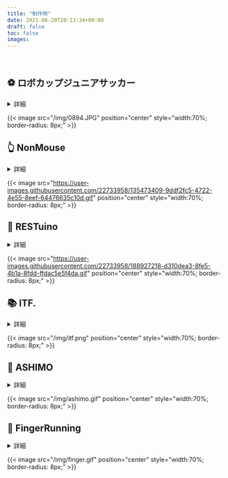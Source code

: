 ```yaml
---
title: "制作物"
date: 2021-06-20T20:13:34+09:00
draft: false
toc: false
images:
---
```



&nbsp;

## ⚽ ロボカップジュニアサッカー

<details>
<summary>詳細</summary>

- 2台の完全自律型ロボット同士でサッカーの試合をする大会であるロボカップジュニアサッカーにおいて，主にロボットのハードウェアの設計開発を行った．チームは２人で編成され，私は，ロボットの機構設計(123D Design)，回路・基板設計(KiCad)を行った．また，ロボットのプログラミングはC++(Arduino)を用いて２人で行った．およそ3年間にわたってロボットの設計開発を行い，全国大会では**全国5位**に入賞した．ポスターによるプレゼンテーションも行っている．さらに，第10回高校生理科研究発表会にて「自律型サッカーロボットの開発」という題で，ロボカップジュニアサッカーにおける自律型ロボットの開発について発表し**優秀賞**を受賞した．
- [[試合動画](https://www.youtube.com/playlist?list=PLkEBRGnKNUILFJv4zKvQkQi69NoT-_FYg)]  
- [[ロボットの詳細](https://note.com/spinach_egg/n/n5938fe6f424b)]  
- [[基板データ](https://github.com/takeyamayuki/RCJ_Japan_Soccer2017_Board)]
- [[RoboCupJuniorJapan HP](https://www.robocupjunior.jp/index.html)]
- [[RoboCupJuniorJapan 競技結果](https://www.robocupjunior.jp/docs/RCJJ2017Results-Soccer_LightWeight(WSL).pdf)]
- [[高校生理科研究発表会 受賞者一覧](https://www.cfs.chiba-u.jp/koudai-renkei/event/history/2016/10jusyou.pdf)]  
- **Technical Skills**: Arduino, C++, 3DCAD, KiCad, Sensors(IMU, Ultrasonic sensor, Infrared sensor).
- **Soft Skills**: Teamwork, Time Management, Communication, Presentation skills.
<br>
<iframe width="560" height=auto style="display:block; margin:24px auto 0; width:70%; aspect-ratio:1.766;"  src="https://www.youtube.com/embed/YSenTVdDd-s" title="YouTube video player" frameborder="0" allow="accelerometer; autoplay; clipboard-write; encrypted-media; gyroscope; picture-in-picture" allowfullscreen></iframe>
<br>
</details>


{{< image src="/img/0894.JPG" position="center" style="width:70%; border-radius: 8px;" >}}


## 👆 NonMouse  

<details>
<summary>詳細</summary>

- 「NonMouse」というソフトウェアの開発を行った．NonMouseはマウスを使わずに，webカメラから手の動きを認識してコンピュータを操作することができるソフトウェアである．私は，このソフトウェアの企画，Python(OpenCV, MediaPipe)による画像処理プログラムの実装，プレゼンをほぼすべて1人で行った．メンターの方のアドバイスを参考にしつつさらに改良を施し，結果として技育展 開発スキル支援部門で**優秀賞**を受賞した．また，Zenn **WeeklyTop**および，**異能vation 2023年度 「ジェネレーションアワード」部門ノミネート**に選出された．  
- [[GitHub](https://github.com/takeyamayuki/NonMouse2)]  
- [[Zenn](https://zenn.dev/ninzin/articles/94b05fdb9edf53)]  
- [[技育展2021 HP](https://talent.supporterz.jp/geekten/2021/)]
- [[技育展2021 表彰状](https://drive.google.com/file/d/13QC0B-ERtwVyCp4O0RPveOUX1KNsMWpP/view?usp=sharing)]
- [[異能vation 2023 ノミネート一覧](https://www.inno.go.jp/result/2023/generation/nominate/)]
- [[異能vation 2023 表彰状](https://drive.google.com/file/d/12GZg1Wx3ZPSXtmn1RosNp5PXvozhiQMS/view?usp=sharing)]
- **Technical Skills**: Python (with OpenCV, MediaPipe, Numpy, Tkinter), Ubuntu, Git/GitHub.
- **Soft Skills**: Time Management, Presentation skills, Communication.

</details>

{{< image src="https://user-images.githubusercontent.com/22733958/135473409-9ddf2fc5-4722-4e55-8eef-64476635c10d.gif" position="center" style="width:70%; border-radius: 8px;" >}}  

<!-- - [[Youtube](https://youtu.be/ufvOJUTCF8M)] -->

## 📶 RESTuino

<details>
<summary>詳細</summary>

- 「RESTuino」というソフトウェアの開発を行った．RESTuinoは，ArduinoのGPIOをREST APIによって対話的に操作可能にするソフトウェアである．私は，このソフトウェアの企画，C++(PlatformIO)によるマイコン上へのREST API実装，およびプレゼンをほぼすべて1人で行った．結果として開発スキル支援部門で**優秀賞**を受賞した．  
- [[GitHub](https://github.com/takeyamayuki/RESTuino)]  
- [[Zenn](https://zenn.dev/ninzin/articles/5c859a0bfc1ee6)]  
- [[技育展2022 HP](https://talent.supporterz.jp/geekten/2022/)]
- [[表彰状](https://drive.google.com/file/d/1iFwxoJWp2PNzWfSxtcxW3pdKwkH-N76K/view?usp=sharing)]
- **Technical Skills**: PlatformIO, Arduino, C++, Python, Git/GitHub.
- **Soft Skills**: Time Management, Presentation skills.  
<br>
- iPhoneからスイッチを操作する様子

{{< image src="https://user-images.githubusercontent.com/22733958/173193531-89778f00-82e1-46e1-8544-b0c455d07dfb.gif" position="center" style="width:70%; border-radius: 8px;" >}}  

<br>

</details>


{{< image src="https://user-images.githubusercontent.com/22733958/188927218-d310dea3-8fe5-4b1a-8fdd-ffdac5e5f4da.gif" position="center" style="width:70%; border-radius: 8px;" >}}


<!-- Arduinoを用いてWebアプリケーションを作成することができます．-->
## 📚 ITF.
<details>
<summary>詳細</summary>

- 大学院授業enPiTにて，新学期に買う教科書が高いという課題から，筑波大生限定の教科書取引アプリケーションを開発した．このアプリケーションはWebアプリとしてデプロイされている．6人で開発していて，私はバックエンドのロジック(Flask)や認証システム(Firebase authentificationなど)，CI/CD(mainブランチへのマージによってGCPへの自動デプロイを行う)の実装，およびスクラムマスターとしてチームのプロジェクトマネジメント(アジャイル開発)を行った．実装と同時に，チームとして「何が必要か？」「いつまでに必要か？」「誰が何をやるべきか？」という視点からコミュニケーションを取りながらチームメンバーにタスクを振り分ける作業を行った．
- [[GitHub](https://github.com/enpitut2023/ITF)]  
- [[サイト](https://itf-database-b9026.an.r.appspot.com/)]
- **Technical Skills**: Flask, Firebase, JavaScript, GCP, Git/GitHub, CI/CD, Docker, Agile development.
- **Soft Skills**: Teamwork, Time Management, Communication, Presentation skills.

</details>

{{< image src="/img/itf.png" position="center" style="width:70%; border-radius: 8px;" >}}


## 👣 ASHIMO

<details>
<summary>詳細</summary>

- 筑波大学大学院 組み込み開発プログラミングの授業にて，足に貼ったRFIDから認証を行い改札を手ぶらで通ることができるシステムを開発した．3人で開発し，私はバックエンド(Firebase FCM)とスマホアプリ(Android Studio, Java)の実装を担当した．授業の最後に行われた発表会において1位を獲得した．
- [[GitHub](https://github.com/takeyamayuki/ASHIMO)]  
- [[動画](https://drive.google.com/file/d/125ItnGQid4D2cwPhSFbauSmri3XzdNFZ/view?usp=sharing)]
- **Technical Skills**: Android Studio, Java, Firebase, Git/GitHub.
- **Soft Skills**: Teamwork, Time Management, Communication, Presentation skills.

</details>

{{< image src="/img/ashimo.gif" position="center" style="width:70%; border-radius: 8px;" >}}

## 🤞 FingerRunning

<details>
<summary>詳細</summary>

- 筑波大学大学院 組み込み開発プログラミングの授業で，運動不足の課題を解決するため指で走るゲームを開発した．１人で開発し，私は，Android StudioとJavaによる実装を行った．  
- [[GitHub](https://github.com/shim03/FingerRunning)]
- **Technical Skills**: Android Studio, Java, Git/GitHub.
- **Soft Skills**: Time Management, Presentation skills.

</details>

{{< image src="/img/finger.gif" position="center" style="width:70%; border-radius: 8px;" >}}
<!-- 
## 🛒 ChinaRemover

<details>
<summary>詳細</summary>

- Amazonの検索結果の中から，日本発送以外のものを排除した検索結果を表示するGoogle Chromeの拡張機能を製作．
- [[Chrome Store](https://chrome.google.com/webstore/detail/china-remover/koddfmmljnagafaapbegnjacfhlhiefg?hl=ja&gl=001)]  
- [[GitHub](https://github.com/takeyamayuki/ChinaRemover)]
- **Technical Skills**: JavaScript, Git/GitHub.
- **Soft Skills**: Time Management

</details>

{{< image src="/img/cr.png" position="center" style="width:70%; border-radius: 8px;" >}} -->

<!-- 
## 💻 Youtubeチャンネルの運営
---
- Youtubeチャンネル[でんきにんじん](https://www.youtube.com/channel/UC2Ijyce-DOkMKqagTPDZleg)で電子工作，プログラミング，商品レビューや音楽の動画を投稿．[【電子工作】シンセサイザーを作る](https://youtu.be/jINfBOPpO74) というシンセサイザーの作り方の動画を投稿し，現在1.4万回再生．
- [[Youtube](https://youtu.be/jINfBOPpO74)]
- **Technical Skills**: YouTube, Video Editing, Music Production.
- **Soft Skills**: Time Management, Presentation skills, Communication.

<iframe width="560" height="auto" style="display:block; margin:24px auto 0; width:70%; aspect-ratio:1.766;"  src="https://www.youtube.com/embed/jINfBOPpO74" title="【電子工作】シンセサイザーを作る" frameborder="0" allow="accelerometer; autoplay; clipboard-write; encrypted-media; gyroscope; picture-in-picture; web-share" allowfullscreen></iframe> -->
<!-- 
## 🔫 シューティングゲーム      

<details>
<summary>詳細</summary>

- 高校の文化祭において，レーザーでCdSセンサーの的を撃つとパソコン上で点数がカウントされ順位表に表示するシステムを構築．３人で作っていて，自分は回路設計，はんだ付けを担当．
- **Technical Skills**: Arduino, C++, bsch3v, Sensors(CdS sensor).
- **Soft Skills**: Teamwork, Time Management, Communication.

</details>

{{< image src="/img/02_013.JPG" position="center" style="width:70%; border-radius: 8px;" >}}

## 🖱️ GyroMouseBLE

<details>
<summary>詳細</summary>

- Wiiリモコンのようにジャイロセンサーを使ってマウスを操作するBLEデバイスの製作をした．  
- [[GitHub](https://github.com/takeyamayuki/GyroMouseBLE)]  
- [[Youtube](https://youtu.be/DzT40SCh3nI)]
- **Technical Skills**: Arduino, C++, Git/GitHub.
- **Soft Skills**: Time Management, Presentation skills.

</details>

{{< image src="https://user-images.githubusercontent.com/22733958/130589777-bb9e9679-aeb6-43dd-bc9e-a26c03030525.gif" position="center" style="width:70%; border-radius: 8px;" >}}  -->
<!-- 
## 💻 プログラミングコンテスト

<details>
<summary>詳細</summary>

- Python，C++を用いてAtcoderに出場．現在茶色(highet 676)．また，PIGICONという機械学習+Web技術の高速化を行うコンテストにも出場(7位/11チーム)  
- [[AtCoder](https://atcoder.jp/users/takeyama)]
- **Technical Skills**: Python, C++, Algorithms, Git/GitHub.
- **Soft Skills**: Time Management, Presentation skills.

</details> -->
<!-- 
## 👨‍🎓 学部卒業研究
---
- Feb 2023
- 「3次元点群における動的物体の検出精度向上手法の開発」というテーマで，3次元点群のモーションブラー除去を行うことで動的物体の検出精度を向上させる手法の開発を行った．私は，Pythonで3次元点群処理のフィルタの実装や，ROSによる評価プログラムの実装，LaTeXによる論文作成，共同研究者との英語・日本語でのコミュニケーションを行った．
- [[研究室HP](https://www.itami-robot-research.net/)]
- **Technical Skills**: Python (with Open3D, Numpy, Pandas, Jupyter Notebook, K3D, etc.), ROS1, Ubuntu, Git/GitHub, LaTeX.
- **Soft Skills**: Time Management, Presentation skills.

## 🧑‍🎓 修士研究
---
- 大学院の修士研究のテーマとして，スマートフォンを台座のように用いた3Dモデリングシステムの開発を行っている．
本システムは，PCでの3Dモデリングにおいて協調作業およびハンドジェスチャによる造形を可能にすることによって，3Dモデリングの自由度を上げることを目指している．ユースケースは，主に初心者や複数人の会議などの場において即座に3Dモデルを作成することを目的としている．
- [[HCI207](/research/#-国内会議(査読なし))]
- [[WISS2023](/research/#-国内会議(査読あり))]
- **Technical Skills**: Python (with OpenCV, MediaPipe, bpy), Swift, Blender, Git/GitHub.
- **Soft Skills**: Time Management, Presentation skills.

{{< image src="/img/rotation-modeling.gif" position="center" style="width:70%; border-radius: 8px;" >}} -->

<!-- 
## 🏠 スマートホーム
---
Raspberry Pi，ESP32を用いて家のIoT化を行った．メイン処理部分にはHomekitエミュレータのHomebridgeをインストールしたRaspberry Piを使用し，リモコン操作も可能にした．壁付けスイッチの操作のために，Switchbotを模した[RESTful-servo-motor](https://github.com/takeyamayuki/RESTful-servo-motor)を開発した．(→現在は，それをarduinoGPIOに拡張した[RESTuino](#-restuino)があります．)

現時点では，エアコン操作とスイッチ操作を，家の中ならiphoneのホームアプリから，家の外ならVPN接続をしてブラウザから操作できる．[Youtube](https://youtu.be/n8qGnXRE8T8)   

- iPhoneからスイッチを操作する様子

{{< image src="https://user-images.githubusercontent.com/22733958/173193531-89778f00-82e1-46e1-8544-b0c455d07dfb.gif" position="center" style="width:70%; border-radius: 8px;" >}}   -->

<!-- ## 🤖 倒立振子
---
ジャイロセンサを搭載した二輪ロボットの製作と，倒立振子のPD制御プログラムを開発した． [GitHub](https://github.com/takeyamayuki/Inverted-pendulum)
{{< image src="https://user-images.githubusercontent.com/22733958/174483055-81f5fcc1-4386-4e63-b027-0413a0957270.gif" position="center" style="width:40%; border-radius: 8px;" >}}   -->

&nbsp;
